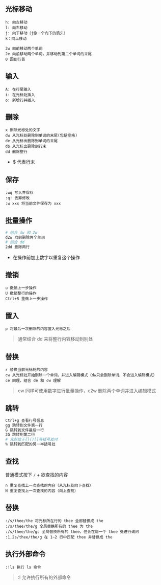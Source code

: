 ## 光标移动

```
h: 向左移动
l: 向右移动
j: 向下移动（j像一个向下的箭头）
k：向上移动
```

```
2w 向前移动两个单词
2e 向前移动两个单词，并移动到第二个单词的末尾
0 回到行首
```

## 输入

```
A: 在行尾输入
i: 在光标处插入
o: 新增行并插入
```

## 删除

```
x 删除光标处的文字
dw 从光标处删除到单词的末尾(包括空格)
de 从光标出删除到单词的末尾
d$ 从光标出删除到行末
dd 删除整行
```

- $ 代表行末

## 保存

```
:wq 写入并保存
:q! 丢弃修改
:w xxx 将当前文件保存为 xxx
```

## 批量操作

```bash
# 结合 dw 和 2w
d2w 向前删除两个单词
# 结合 dd
2dd 删除两行
```

- 在操作前加上数字以重复这个操作

## 撤销

```
u 撤销上一步操作
U 撤销整行的操作
Ctrl+R 重做上一步操作
```

## 置入

```
p 将最后一次删除的内容置入光标之后
```

> 通常结合 dd 来将整行内容移动到别处

## 替换

```
r 替换当前光标处的内容
cw 从光标处开始删除一个单词，并进入编辑模式（dw只会删除单词，不会进入编辑模式）
ce 同理，结合 de 和 cw 理解
```

> cw 同样可使用数字进行批量操作，c2w 删除两个单词并进入编辑模式

## 跳转

```bash
Ctrl+g 查看行号信息
gg 跳转到文件第一行
G 跳转到文件最后一行
2G 跳转到第二行
# 光标位于{}()[]等括号处时
% 跳转到匹配的另一半括号处
```

## 查找

普通模式按下 `/` + 欲查找的内容

```
n 重复查找上一次查找的内容（从光标处向下查找）
N 重复查找上一次查找的内容（向上查找）
```

## 替换

```
:/s/thee/the 将光标所在行的 thee 全部替换成 the
:/s/thee/the/g 全局替换所有的 thee 为 the
:/s/thee/the/gc 全局替换所有的 thee，但会在每一个 thee 处进行询问
:1,2s/thee/the/g 在 1~2 行中匹配 thee 并替换成 the
```

## 执行外部命令

```
:!ls 执行 ls 命令
```

> :! 允许执行所有的外部命令